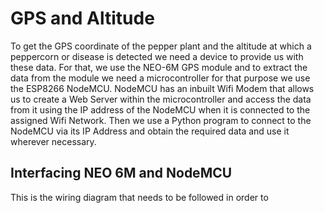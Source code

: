 # GPS and Altitude
To get the GPS coordinate of the pepper plant and the altitude at which a peppercorn or disease is detected we need a device to provide us with these data. For that, we use the NEO-6M GPS module and to extract the data from the module we need a microcontroller for that purpose we use the ESP8266 NodeMCU. NodeMCU has an inbuilt Wifi Modem that allows us to create a Web Server within the microcontroller and access the data from it using the IP address of the NodeMCU when it is connected to the assigned Wifi Network. Then we use a Python program to connect to the NodeMCU via its IP Address and obtain the required data and use it wherever necessary.
## Interfacing NEO 6M and NodeMCU
This is the wiring diagram that needs to be followed in order to 
